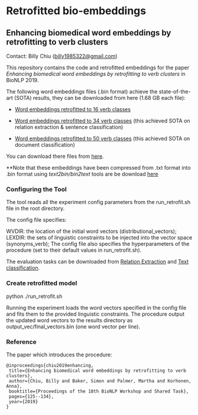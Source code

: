 # Retrofitted bio-embeddings

## Enhancing biomedical word embeddings by retrofitting to verb clusters

Contact: Billy Chiu (billy1985322@gmail.com)

This repository contains the code and retrofitted embeddings for the paper *Enhancing biomedical word embeddings by retrofitting to verb clusters* in BioNLP 2019. 

The following word embeddings files (.bin format) achieve the state-of-the-art (SOTA) results, they can be downloaded from here (1.68 GB each file): 

* [Word embeddings retrofitted to 16 verb classes ](https://ndownloader.figshare.com/files/17414963)

* [Word embeddings retrofitted to 34 verb classes](https://ndownloader.figshare.com/files/17414960) (this achieved SOTA on relation extraction & sentence classification)

* [Word embeddings retrofitted to 50 verb classes](https://ndownloader.figshare.com/files/17414957) (this achieved SOTA on document classification)

You can download there files from [here](https://figshare.com/articles/Enhancing_biomedical_word_embeddings_by_retrofitting_to_verb_clusters/9723827).

**Note that these embeddings have been compressed from .txt format into .bin format using *text2bin/bin2text* tools are be download [here](https://github.com/marekrei/convertvec) 

### Configuring the Tool
The tool reads all the experiment config parameters from the run_retrofit.sh file in the root directory.

The config file specifies:

WVDIR: the location of the initial word vectors (distributional_vectors);
LEXDIR: the sets of linguistic constraints to be injected into the vector space (synonyms_verb);
The config file also specifies the hyperparameters of the procedure (set to their default values in run_retrofit.sh).

The evaluation tasks can be downloaded from [Relation Extraction](https://github.com/jbjorne/TEES) and [Text classification](https://github.com/cambridgeltl/multilabel-nn).

### Create retrofitted model
python ./run_retrofit.sh

Running the experiment loads the word vectors specified in the config file and fits them to the provided linguistic constraints. The procedure output the updated word vectors to the results directory as output_vec/final_vectors.bin (one word vector per line).


### Reference
The paper which introduces the procedure:
 ```
@inproceedings{chiu2019enhancing,
  title={Enhancing biomedical word embeddings by retrofitting to verb clusters},
  author={Chiu, Billy and Baker, Simon and Palmer, Martha and Korhonen, Anna},
  booktitle={Proceedings of the 18th BioNLP Workshop and Shared Task},
  pages={125--134},
  year={2019}
}
 ```
